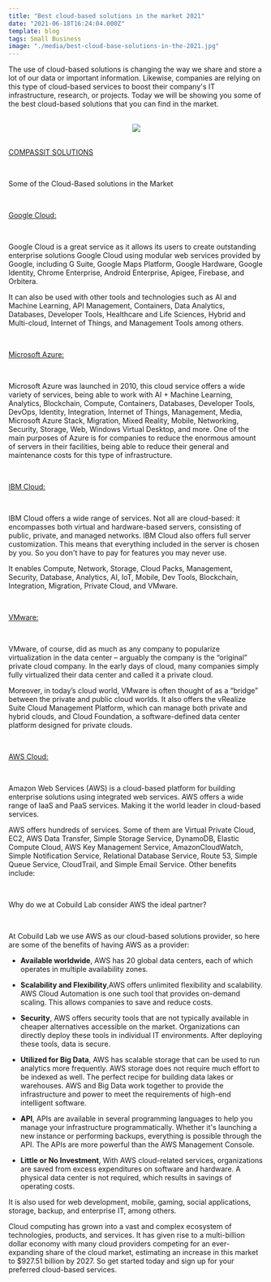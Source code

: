 ```yaml
---
title: "Best cloud-based solutions in the market 2021"
date: "2021-06-18T16:24:04.000Z"
template: blog
tags: Small Business
image: "./media/best-cloud-base-solutions-in-the-2021.jpg"
---
```


The use of cloud-based solutions is changing the way we share and store a lot of our data or important information. Likewise, companies are relying on this type of cloud-based services to boost their company's IT infrastructure, research, or projects. Today we will be showing you some of the best cloud-based solutions that you can find in the market.

<br>

<center>

<img src="./media/Cloud-Based-Solutions.jpg">

</center>

<br>

<a target="_blank" href="https://www.compassitsolutions.com/cloud-based-solutions/">  COMPASSIT SOLUTIONS </a>

<br>

<title-2>Some of the Cloud-Based solutions in the Market</title-2>

<br>

<title-3><a target="_blank" href="https://cloud.google.com/">   Google Cloud:</a></title-3>

<br>

Google Cloud is a great service as it allows its users to create outstanding enterprise solutions Google Cloud using modular web services provided by Google, including G Suite, Google Maps Platform, Google Hardware, Google Identity, Chrome Enterprise, Android Enterprise, Apigee, Firebase, and Orbitera. 

It can also be used with other tools and technologies such as AI and Machine Learning, API Management, Containers, Data Analytics, Databases, Developer Tools, Healthcare and Life Sciences, Hybrid and Multi-cloud, Internet of Things, and  Management Tools among others.

<br>

<title-3><a target="_blank" href="https://azure.microsoft.com/es-es/">  Microsoft Azure:</a></title-3>

<br>

Microsoft Azure was launched in 2010, this cloud service offers a wide variety of services, being able to work with AI + Machine Learning, Analytics, Blockchain, Compute, Containers, Databases, Developer Tools, DevOps, Identity, Integration, Internet of Things, Management, Media, Microsoft Azure Stack, Migration, Mixed Reality, Mobile, Networking, Security, Storage, Web, Windows Virtual Desktop, and more.   One of the main purposes of Azure is for companies to reduce the enormous amount of servers in their facilities, being able to reduce their general and maintenance costs for this type of infrastructure. 

<br>

<title-3><a target="_blank" href="https://www.ibm.com/cloud">  IBM Cloud: </a></title-3>

<br>

IBM Cloud offers a wide range of services. Not all are cloud-based: it encompasses both virtual and hardware-based servers, consisting of public, private, and managed networks.  IBM Cloud also offers full server customization. This means that everything included in the server is chosen by you. So you don't have to pay for features you may never use.

It enables Compute, Network, Storage, Cloud Packs, Management, Security, Database, Analytics, AI, IoT, Mobile, Dev Tools, Blockchain, Integration, Migration, Private Cloud, and VMware.

<br>

<title-3><a target="_blank" href="https://www.vmware.com/latam.html">  VMware: </a></title-3>

<br>

VMware, of course, did as much as any company to popularize virtualization in the data center – arguably the company is the “original” private cloud company. In the early days of cloud, many companies simply fully virtualized their data center and called it a private cloud.

Moreover, in today’s cloud world, VMware is often thought of as a “bridge” between the private and public cloud worlds. It also offers the vRealize Suite Cloud Management Platform, which can manage both private and hybrid clouds, and Cloud Foundation, a software-defined data center platform designed for private clouds.

<br>

<title-3><a target="_blank" href="https://aws.amazon.com">  AWS Cloud: </a></title-3>

<br>

Amazon Web Services (AWS) is a cloud-based platform for building enterprise solutions using integrated web services. AWS offers a wide range of IaaS and PaaS services. Making it the world leader in cloud-based services. 

AWS offers hundreds of services. Some of them are Virtual Private Cloud, EC2, AWS Data Transfer, Simple Storage Service, DynamoDB, Elastic Compute Cloud, AWS Key Management Service, AmazonCloudWatch, Simple Notification Service, Relational Database Service, Route 53, Simple Queue Service, CloudTrail, and Simple Email Service. Other benefits include: 

<br>

<title-2>Why do we at Cobuild Lab consider AWS the ideal partner?</title-2>

<br>

At Cobuild Lab we use AWS as our cloud-based solutions provider, so here are some of the benefits of having AWS as a provider:

* **Available worldwide**, AWS has 20 global data centers, each of which operates in multiple availability zones.

* **Scalability and Flexibility**,AWS offers unlimited flexibility and scalability. AWS Cloud Automation is one such tool that provides on-demand scaling. This allows companies to save and reduce costs.

* **Security**, AWS offers security tools that are not typically available in cheaper alternatives accessible on the market. Organizations can directly deploy these tools in individual IT environments. After deploying these tools, data is secure. 

* **Utilized for Big Data**, AWS has scalable storage that can be used to run analytics more frequently. AWS storage does not require much effort to be indexed as well. The perfect recipe for building data lakes or warehouses. AWS and Big Data work together to provide the infrastructure and power to meet the requirements of high-end intelligent software. 

* **API**, APIs are available in several programming languages to help you manage your infrastructure programmatically. Whether it's launching a new instance or performing backups, everything is possible through the API. The APIs are more powerful than the AWS Management Console.

* **Little or No Investment**, With AWS cloud-related services, organizations are saved from excess expenditures on software and hardware. A physical data center is not required, which results in savings of operating costs. 

It is also used for web development, mobile, gaming, social applications, storage, backup, and enterprise IT, among others. 

Cloud computing has grown into a vast and complex ecosystem of technologies, products, and services. It has given rise to a multi-billion dollar economy with many cloud providers competing for an ever-expanding share of the cloud market, estimating an increase in this market to $927.51 billion by 2027. So get started today and sign up for your preferred cloud-based services.   
